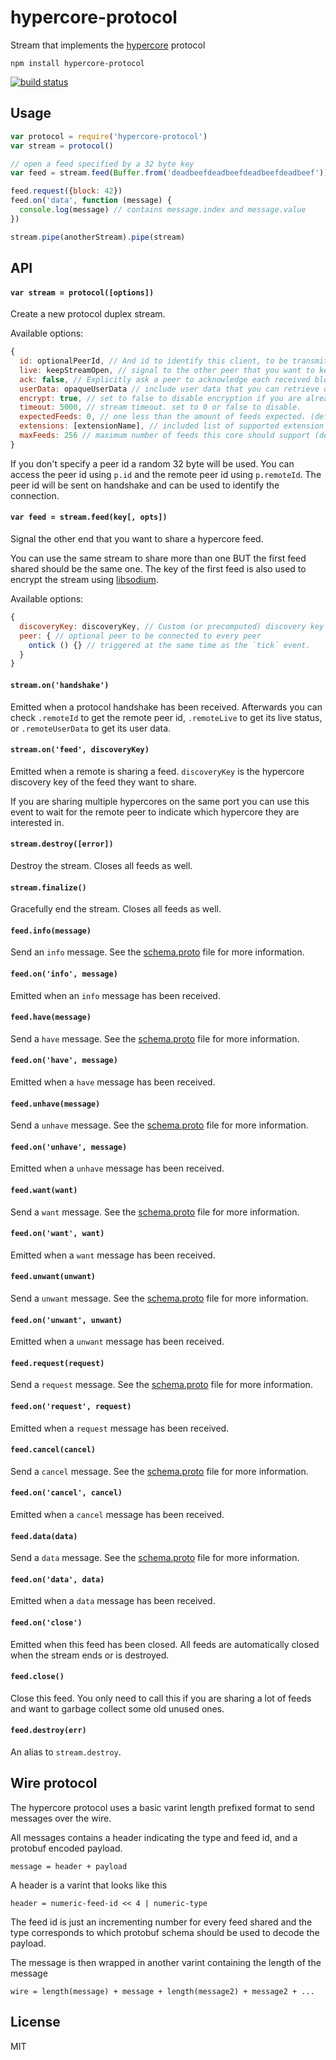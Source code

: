 # hypercore-protocol

Stream that implements the [hypercore](https://github.com/mafintosh/hypercore) protocol

```
npm install hypercore-protocol
```

[![build status](https://travis-ci.org/mafintosh/hypercore-protocol.svg?branch=master)](https://travis-ci.org/mafintosh/hypercore-protocol)

## Usage

``` js
var protocol = require('hypercore-protocol')
var stream = protocol()

// open a feed specified by a 32 byte key
var feed = stream.feed(Buffer.from('deadbeefdeadbeefdeadbeefdeadbeef'))

feed.request({block: 42})
feed.on('data', function (message) {
  console.log(message) // contains message.index and message.value
})

stream.pipe(anotherStream).pipe(stream)
```

## API

#### `var stream = protocol([options])`

Create a new protocol duplex stream.

Available options:

``` js
{
  id: optionalPeerId, // And id to identify this client, to be transmitted on handshake (default: randomBytes(32))
  live: keepStreamOpen, // signal to the other peer that you want to keep this stream open forever (default: false)
  ack: false, // Explicitly ask a peer to acknowledge each received block (default: false)
  userData: opaqueUserData // include user data that you can retrieve on handshake (default: null)
  encrypt: true, // set to false to disable encryption if you are already piping through a encrypted stream
  timeout: 5000, // stream timeout. set to 0 or false to disable.
  expectedFeeds: 0, // one less than the amount of feeds expected. (default: 0 = one feed expected per peer)
  extensions: [extensionName], // included list of supported extension on handshake (default: [])
  maxFeeds: 256 // maximum number of feeds this core should support (default: 256)
}
```

If you don't specify a peer id a random 32 byte will be used.
You can access the peer id using `p.id` and the remote peer id using `p.remoteId`.
The peer id will be sent on handshake and can be used to identify the connection.

#### `var feed = stream.feed(key[, opts])`

Signal the other end that you want to share a hypercore feed.

You can use the same stream to share more than one BUT the first feed shared
should be the same one. The key of the first feed is also used to encrypt the stream using [libsodium](https://github.com/mafintosh/sodium-native#crypto_stream_xorcipher-message-nonce-key).

Available options:

```js
{
  discoveryKey: discoveryKey, // Custom (or precomputed) discovery key (default: null, computer from passed-in key) 
  peer: { // optional peer to be connected to every peer
    ontick () {} // triggered at the same time as the `tick` event.
  }
}
```

#### `stream.on('handshake')`

Emitted when a protocol handshake has been received. Afterwards you can check `.remoteId` to get the remote peer id, `.remoteLive` to get its live status, or `.remoteUserData` to get its user data.

#### `stream.on('feed', discoveryKey)`

Emitted when a remote is sharing a feed. `discoveryKey` is the hypercore discovery key of the feed they want to share.

If you are sharing multiple hypercores on the same port you can use this event to wait for the remote peer to indicate which hypercore
they are interested in.

#### `stream.destroy([error])`

Destroy the stream. Closes all feeds as well.

#### `stream.finalize()`

Gracefully end the stream. Closes all feeds as well.

#### `feed.info(message)`

Send an `info` message. See the [schema.proto](schema.proto) file for more information.

#### `feed.on('info', message)`

Emitted when an `info` message has been received.

#### `feed.have(message)`

Send a `have` message. See the [schema.proto](schema.proto) file for more information.

#### `feed.on('have', message)`

Emitted when a `have` message has been received.

#### `feed.unhave(message)`

Send a `unhave` message. See the [schema.proto](schema.proto) file for more information.

#### `feed.on('unhave', message)`

Emitted when a `unhave` message has been received.

#### `feed.want(want)`

Send a `want` message. See the [schema.proto](schema.proto) file for more information.

#### `feed.on('want', want)`

Emitted when a `want` message has been received.

#### `feed.unwant(unwant)`

Send a `unwant` message. See the [schema.proto](schema.proto) file for more information.

#### `feed.on('unwant', unwant)`

Emitted when a `unwant` message has been received.

#### `feed.request(request)`

Send a `request` message. See the [schema.proto](schema.proto) file for more information.

#### `feed.on('request', request)`

Emitted when a `request` message has been received.

#### `feed.cancel(cancel)`

Send a `cancel` message. See the [schema.proto](schema.proto) file for more information.

#### `feed.on('cancel', cancel)`

Emitted when a `cancel` message has been received.

#### `feed.data(data)`

Send a `data` message. See the [schema.proto](schema.proto) file for more information.

#### `feed.on('data', data)`

Emitted when a `data` message has been received.

#### `feed.on('close')`

Emitted when this feed has been closed. All feeds are automatically closed when the stream ends or is destroyed.

#### `feed.close()`

Close this feed. You only need to call this if you are sharing a lot of feeds and want to garbage collect some old unused ones.

#### `feed.destroy(err)`

An alias to `stream.destroy`.

## Wire protocol

The hypercore protocol uses a basic varint length prefixed format to send messages over the wire.

All messages contains a header indicating the type and feed id, and a protobuf encoded payload.

```
message = header + payload
```

A header is a varint that looks like this

```
header = numeric-feed-id << 4 | numeric-type
```

The feed id is just an incrementing number for every feed shared and the type corresponds to which protobuf schema should be used to decode the payload.

The message is then wrapped in another varint containing the length of the message

```
wire = length(message) + message + length(message2) + message2 + ...
```

## License

MIT
